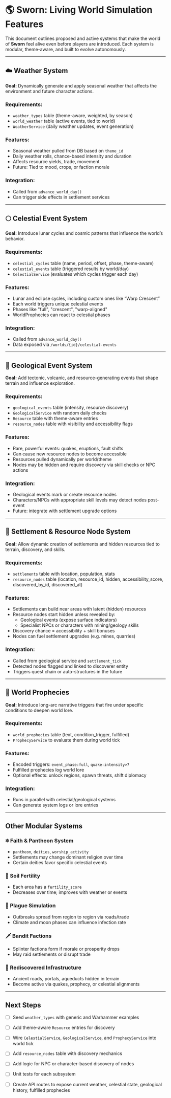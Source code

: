 # 🌎 Sworn: Living World Simulation Features

This document outlines proposed and active systems that make the world of **Sworn** feel alive even before players are introduced. Each system is modular, theme-aware, and built to evolve autonomously.

---

## ☁️ Weather System

**Goal:** Dynamically generate and apply seasonal weather that affects the environment and future character actions.

### Requirements:
- `weather_types` table (theme-aware, weighted, by season)
- `world_weather` table (active events, tied to world)
- `WeatherService` (daily weather updates, event generation)

### Features:
- Seasonal weather pulled from DB based on `theme_id`
- Daily weather rolls, chance-based intensity and duration
- Affects resource yields, trade, movement
- Future: Tied to mood, crops, or faction morale

### Integration:
- Called from `advance_world_day()`
- Can trigger side effects in settlement services

---

## 🌕 Celestial Event System

**Goal:** Introduce lunar cycles and cosmic patterns that influence the world’s behavior.

### Requirements:
- `celestial_cycles` table (name, period, offset, phase, theme-aware)
- `celestial_events` table (triggered results by world/day)
- `CelestialService` (evaluates which cycles trigger each day)

### Features:
- Lunar and eclipse cycles, including custom ones like “Warp Crescent”
- Each world triggers unique celestial events
- Phases like "full", "crescent", "warp-aligned"
- WorldProphecies can react to celestial phases

### Integration:
- Called from `advance_world_day()`
- Data exposed via `/worlds/{id}/celestial-events`

---

## 🌋 Geological Event System

**Goal:** Add tectonic, volcanic, and resource-generating events that shape terrain and influence exploration.

### Requirements:
- `geological_events` table (intensity, resource discovery)
- `GeologicalService` with random daily checks
- `Resource` table with theme-aware entries
- `resource_nodes` table with visibility and accessibility flags

### Features:
- Rare, powerful events: quakes, eruptions, fault shifts
- Can cause new resource nodes to become accessible
- Resources pulled dynamically per world/theme
- Nodes may be hidden and require discovery via skill checks or NPC actions

### Integration:
- Geological events mark or create resource nodes
- Characters/NPCs with appropriate skill levels may detect nodes post-event
- Future: integrate with settlement upgrade options

---

## 🔮 Settlement & Resource Node System

**Goal:** Allow dynamic creation of settlements and hidden resources tied to terrain, discovery, and skills.

### Requirements:
- `settlements` table with location, population, stats
- `resource_nodes` table (location, resource_id, hidden, accessibility_score, discovered_by_id, discovered_at)

### Features:
- Settlements can build near areas with latent (hidden) resources
- Resource nodes start hidden unless revealed by:
  - Geological events (expose surface indicators)
  - Specialist NPCs or characters with mining/geology skills
- Discovery chance = accessibility + skill bonuses
- Nodes can fuel settlement upgrades (e.g. mines, quarries)

### Integration:
- Called from geological service and `settlement_tick`
- Detected nodes flagged and linked to discoverer entity
- Triggers quest chain or auto-structures in the future

---

## 🔮 World Prophecies

**Goal:** Introduce long-arc narrative triggers that fire under specific conditions to deepen world lore.

### Requirements:
- `world_prophecies` table (text, condition_trigger, fulfilled)
- `ProphecyService` to evaluate them during world tick

### Features:
- Encoded triggers: `event_phase:full`, `quake:intensity>7`
- Fulfilled prophecies log world lore
- Optional effects: unlock regions, spawn threats, shift diplomacy

### Integration:
- Runs in parallel with celestial/geological systems
- Can generate system logs or lore entries

---

## Other Modular Systems

### 🔯 Faith & Pantheon System
- `pantheon`, `deities`, `worship_activity`
- Settlements may change dominant religion over time
- Certain deities favor specific celestial events

### 🌱 Soil Fertility
- Each area has a `fertility_score`
- Decreases over time; improves with weather or events

### 🦠 Plague Simulation
- Outbreaks spread from region to region via roads/trade
- Climate and moon phases can influence infection rate

### 🗡️ Bandit Factions
- Splinter factions form if morale or prosperity drops
- May raid settlements or disrupt trade

### 🛃 Rediscovered Infrastructure
- Ancient roads, portals, aqueducts hidden in terrain
- Become active via quakes, prophecy, or celestial alignments

---

## Next Steps
- [ ] Seed `weather_types` with generic and Warhammer examples
- [ ] Add theme-aware `Resource` entries for discovery
- [ ] Wire `CelestialService`, `GeologicalService`, and `ProphecyService` into world tick
- [ ] Add `resource_nodes` table with discovery mechanics
- [ ] Add logic for NPC or character-based discovery of nodes
- [ ] Unit tests for each subsystem
- [ ] Create API routes to expose current weather, celestial state, geological history, fulfilled prophecies

